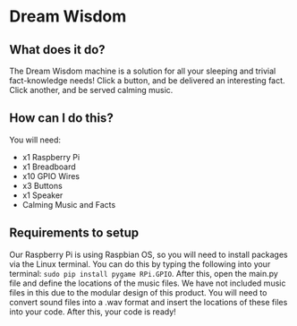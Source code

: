 # Dream Wisdom
## What does it do?
The Dream Wisdom machine is a solution for all your sleeping and trivial fact-knowledge needs! Click a button, and be delivered an interesting fact. Click another, and be served calming music.
## How can I do this?
You will need:
* x1 Raspberry Pi
* x1 Breadboard
* x10 GPIO Wires
* x3 Buttons
* x1 Speaker
* Calming Music and Facts
## Requirements to setup
Our Raspberry Pi is using Raspbian OS, so you will need to install packages via the Linux terminal. You can do this by typing the following into your terminal: ```sudo pip install pygame RPi.GPIO```. After this, open the main.py file and define the locations of the music files. We have not included music files in this due to the modular design of this product. You will need to convert sound files into a .wav format and insert the locations of these files into your code. After this, your code is ready!
